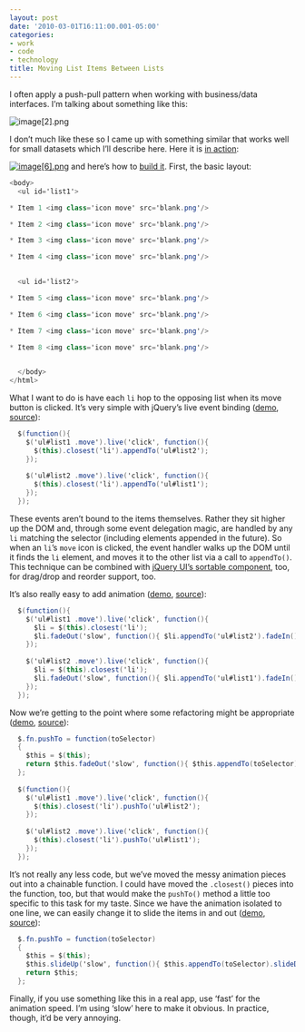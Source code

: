 ```yaml
---
layout: post
date: '2010-03-01T16:11:00.001-05:00'
categories:
- work
- code
- technology
title: Moving List Items Between Lists
---
```



I often apply a push-pull pattern when working with business/data interfaces. I’m talking about something like this:

![image[2].png](/assets/2010/image[2].png) 

I don’t much like these so I came up with something similar that works well for small datasets which I’ll describe here. Here it is [in action](http://jsbin.com/ucoqi):

[![image[6].png](/assets/2010/image[6].png)](http://jsbin.com/ucoqi) and here’s how to [build it](http://jsbin.com/ucoqi/edit). First, the basic layout:  
```cs
<body>
  <ul id='list1'>

* Item 1 <img class='icon move' src='blank.png'/>

* Item 2 <img class='icon move' src='blank.png'/>

* Item 3 <img class='icon move' src='blank.png'/>

* Item 4 <img class='icon move' src='blank.png'/>
  

  <ul id='list2'>

* Item 5 <img class='icon move' src='blank.png'/>

* Item 6 <img class='icon move' src='blank.png'/>

* Item 7 <img class='icon move' src='blank.png'/>

* Item 8 <img class='icon move' src='blank.png'/>
  

  </body>
</html>​
```
 
What I want to do is have each `li` hop to the opposing list when its move button is clicked. It’s very simple with jQuery’s live event binding ([demo](http://jsbin.com/ucoqi/1), [source](http://jsbin.com/ucoqi/1/edit)):


```cs
  $(function(){
    $('ul#list1 .move').live('click', function(){
      $(this).closest('li').appendTo('ul#list2');
    });
    
    $('ul#list2 .move').live('click', function(){
      $(this).closest('li').appendTo('ul#list1');
    });
  });
```
 



These events aren’t bound to the items themselves. Rather they sit higher up the DOM and, through some event delegation magic, are handled by any `li` matching the selector (including elements appended in the future). So when an `li`’s `move` icon is clicked, the event handler walks up the DOM until it finds the `li` element, and moves it to the other list via a call to `appendTo()`. This technique can be combined with [jQuery UI’s sortable component](http://jqueryui.com/demos/sortable/), too, for drag/drop and reorder support, too.


It’s also really easy to add animation ([demo](http://jsbin.com/ucoqi/3), [source](http://jsbin.com/ucoqi/3/edit)):


```cs
  $(function(){
    $('ul#list1 .move').live('click', function(){
      $li = $(this).closest('li');
      $li.fadeOut('slow', function(){ $li.appendTo('ul#list2').fadeIn(); });
    });
    
    $('ul#list2 .move').live('click', function(){
      $li = $(this).closest('li');
      $li.fadeOut('slow', function(){ $li.appendTo('ul#list1').fadeIn(); });
    });
  });
```
 
Now we’re getting to the point where some refactoring might be appropriate ([demo](http://jsbin.com/ucoqi/5), [source](http://jsbin.com/ucoqi/5/edit)):


```cs
  $.fn.pushTo = function(toSelector)
  {
    $this = $(this);
    return $this.fadeOut('slow', function(){ $this.appendTo(toSelector).fadeIn(); });   
  };
  
  $(function(){
    $('ul#list1 .move').live('click', function(){
      $(this).closest('li').pushTo('ul#list2');
    });
    
    $('ul#list2 .move').live('click', function(){
      $(this).closest('li').pushTo('ul#list1');
    });
  });
```
 
It’s not really any less code, but we’ve moved the messy animation pieces out into a chainable function. I could have moved the `.closest()` pieces into the function, too, but that would make the `pushTo()` method a little too specific to this task for my taste. Since we have the animation isolated to one line, we can easily change it to slide the items in and out ([demo](http://jsbin.com/ucoqi/7), [source](http://jsbin.com/ucoqi/7/edit)):


```cs
  $.fn.pushTo = function(toSelector)
  {
    $this = $(this);
    $this.slideUp('slow', function(){ $this.appendTo(toSelector).slideDown(); });   
    return $this;
  };
```
 
Finally, if you use something like this in a real app, use ‘fast’ for the animation speed. I’m using ‘slow’ here to make it obvious. In practice, though, it’d be very annoying. 
